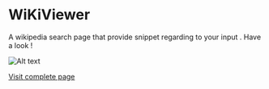 # WiKiViewer
A wikipedia search page that provide snippet regarding to your input .
Have a look !

![Alt text](http://i67.tinypic.com/or026g.png)

[Visit complete page](https://wikiviewer.stackblitz.io)
